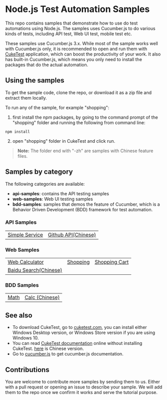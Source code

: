 # Node.js Test Automation Samples

This repo contains samples that demonstrate how to use do test automations using Node.js. 
The samples uses Cucumber.js to do various kinds of tests, including API test, Web UI test, mobile test etc.

These samples use Cucumber.js 3.x. While most of the sample works well with Cucumber.js only, it is recommended to open and run them with [CukeTest](http://cuketest.com) application, 
which can boost the productivity of your work. It also has built-in Cucumber.js, which means you only need to install the packages 
that do the actual automation.

## Using the samples

To get the sample code, clone the repo, or download it as a zip file and extract them locally.

To run any of the sample, for example "shopping": 
1. first install the npm packages, by going to the command prompt of the "shopping" folder and running the following from command line:
```
npm install
```
2. open "shopping" folder in CukeTest and click run.

> **Note:** The folder end with "-zh" are samples with Chinese feature files.

## Samples by category
The following categories are available:
* **api-samples**: contains the API testing samples
* **web-samples**: Web UI testing samples
* **bdd-samples**: samples that demos the feature of Cucumber, which is a Behavior Driven Development (BDD) framework for test automation.

### API Samples
<table>
 <tr>
  <td><a href="api-samples/Package">Simple Service</a></td>
  <td><a href="api-samples/github-service-zh">Github API(Chinese)</a></td>
 </tr>
</table>

### Web Samples

<table>
 <tr>
  <td><a href="web-samples/calculator">Web Calculator</a></td>
  <td><a href="web-samples/shopping">Shopping</a></td>
  <td><a href="web-samples/shopping-cart">Shopping Cart</a></td>
 </tr>
  <tr>
  <td><a href="web-samples/baidu-search-zh">Baidu Search(Chinese)</a></td>
 </tr>
</table>

### BDD Samples

<table>
 <tr>
  <td><a href="bdd-samples/math">Math</a></td>
  <td><a href="bdd-samples/calc-zh">Calc (Chinese)</a></td>
 </tr>
</table>

## See also
* To download CukeTest, go to [cuketest.com](http://cuketest.com), you can install either Windows Desktop version, or Windows Store version if you are using Windows 10.
* You can read [CukeTest documentation](http://cuketest.com/en/SUMMARY) online without installing CukeTest. [here](http://cuketest.com/zh-CN/SUMMARY) is Chinese version.
* Go to [cucumber.js](https://github.com/cucumber/cucumber-js) to get cucumber.js documentation.

## Contributions

You are welcome to contribute more samples by sending them to us. Either with a pull request or opening an issue to describe your sample. 
We will add them to the repo once we confirm it works and serve the tutorial purpose. 
